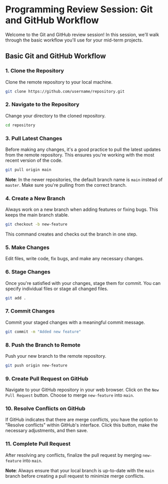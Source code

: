# Programming Review Session: Git and GitHub Workflow

Welcome to the Git and GitHub review session! In this session, we'll walk through the basic workflow you'll use for your mid-term projects. 

## Basic Git and GitHub Workflow

### 1. Clone the Repository
Clone the remote repository to your local machine.
```bash
git clone https://github.com/username/repository.git
```

### 2. Navigate to the Repository
Change your directory to the cloned repository.
```bash
cd repository
```

### 3. Pull Latest Changes
Before making any changes, it's a good practice to pull the latest updates from the remote repository. This ensures you're working with the most recent version of the code.
```bash
git pull origin main
```

**Note**: In the newer repositories, the default branch name is `main` instead of `master`. Make sure you're pulling from the correct branch.

### 4. Create a New Branch
Always work on a new branch when adding features or fixing bugs. This keeps the main branch stable.
```bash
git checkout -b new-feature
```

This command creates and checks out the branch in one step.

### 5. Make Changes
Edit files, write code, fix bugs, and make any necessary changes.

### 6. Stage Changes
Once you're satisfied with your changes, stage them for commit. You can specify individual files or stage all changed files.
```bash
git add .
```

### 7. Commit Changes
Commit your staged changes with a meaningful commit message.
```bash
git commit -m "Added new feature"
```

### 8. Push the Branch to Remote
Push your new branch to the remote repository.
```bash
git push origin new-feature
```

### 9. Create Pull Request on GitHub
Navigate to your GitHub repository in your web browser. Click on the `New Pull Request` button. Choose to merge `new-feature` into `main`.

### 10. Resolve Conflicts on GitHub
If GitHub indicates that there are merge conflicts, you have the option to "Resolve conflicts" within GitHub's interface. Click this button, make the necessary adjustments, and then save.

### 11. Complete Pull Request
After resolving any conflicts, finalize the pull request by merging `new-feature` into `main`.

**Note**: Always ensure that your local branch is up-to-date with the `main` branch before creating a pull request to minimize merge conflicts.
